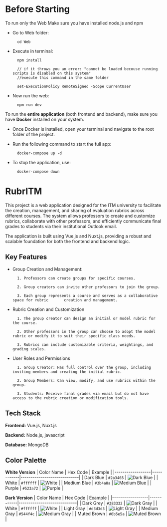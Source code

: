 
# Before Starting
To run only the Web
Make sure you have installed node.js and npm

- Go to Web folder:

        cd Web

- Execute in terminal:

        npm install

        // if it throws you an error: "cannot be loaded becouse running scripts is disabled on this system" 
        //execute this command in the same folder

        set-ExecutionPolicy RemoteSigned -Scope CurrentUser

- Now run the web:

        npm run dev


To run the **entire application** (both frontend and backend), make sure you have **Docker** installed on your system.

- Once Docker is installed, open your terminal and navigate to the root folder of the project.
- Run the following command to start the full app:

        docker-compose up -d

- To stop the application, use:

        docker-compose down


# RubrITM

This project is a web application designed for the ITM university to facilitate the creation, management, and sharing of evaluation rubrics across different courses. The system allows professors to create and customize rubrics, collaborate with other professors, and efficiently communicate final grades to students via their institutional Outlook email.

The application is built using Vue.js and Nuxt.js, providing a robust and scalable foundation for both the frontend and backend logic.


## Key Features

- Group Creation and Management:

        1. Professors can create groups for specific courses.

        2. Group creators can invite other professors to join the group.

        3. Each group represents a course and serves as a collaborative space for rubric       creation and management.
- Rubric Creation and Customization

        1. The group creator can design an initial or model rubric for the course.

        2. Other professors in the group can choose to adopt the model rubric or modify it to suit their specific class needs.

        3. Rubrics can include customizable criteria, weightings, and grading scales.
- User Roles and Permissions

        1. Group Creator: Has full control over the group, including inviting members and creating the initial rubric.

        2. Group Members: Can view, modify, and use rubrics within the group.

        3. Students: Receive final grades via email but do not have access to the rubric creation or modification tools.

## Tech Stack

**Frontend:** Vue.js, Nuxt.js

**Backend:** Node.js, javascript

**Database:** MongoDB

## Color Palette

**White Version**
| Color Name       | Hex Code   | Example                     |
|------------------|------------|-----------------------------|
| Dark Blue     | `#2a3465`  | ![Dark Blue](https://img.shields.io/badge/Dark%20Blue-%232a3465?style=for-the-badge&color=2a3465) |
| White  | `#ffffff`  | ![White](https://img.shields.io/badge/White-%23ffffff?style=for-the-badge&color=ffffff) |
| Medium Blue    | `#3b4a8a`  | ![Medium Blue](https://img.shields.io/badge/Medium%20Blue-%233b4a8a?style=for-the-badge&color=3b4a8a) |
| Purple  | `#523a72`  | ![Purple](https://img.shields.io/badge/Purple-%23523a72?style=for-the-badge&color=523a72) |

**Dark Version**
| Color Name       | Hex Code   | Example                     |
|------------------|------------|-----------------------------|
| Dark Grey    | `#383332`  | ![Dark Gray](https://img.shields.io/badge/Dark%20Gray-%23383332?style=for-the-badge&color=383332) |
| White  | `#ffffff`  | ![White](https://img.shields.io/badge/White-%23ffffff?style=for-the-badge&color=ffffff) |
| Light Gray    | `#d3d3d3`  | ![Light Gray](https://img.shields.io/badge/Light%20Gray-%23d3d3d3?style=for-the-badge&color=d3d3d3) |
| Medium Gray  | `#544f4c`  | ![Medium Gray](https://img.shields.io/badge/Medium%20Gray-%23544f4c?style=for-the-badge&color=544f4c) |
| Muted Brown  | `#6b5e5a`  | ![Muted Brown](https://img.shields.io/badge/Muted%20Brown-%236b5e5a?style=for-the-badge&color=6b5e5a) |
